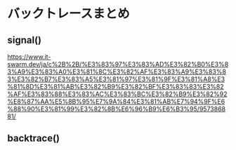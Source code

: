 # バックトレースまとめ


## signal()

https://www.it-swarm.dev/ja/c%2B%2B/%E3%83%97%E3%83%AD%E3%82%B0%E3%83%A9%E3%83%A0%E3%81%8C%E3%82%AF%E3%83%A9%E3%83%83%E3%82%B7%E3%83%A5%E3%81%97%E3%81%9F%E3%81%A8%E3%81%8D%E3%81%AB%E3%82%B9%E3%82%BF%E3%83%83%E3%82%AF%E3%83%88%E3%83%AC%E3%83%BC%E3%82%B9%E3%82%92%E8%87%AA%E5%8B%95%E7%9A%84%E3%81%AB%E7%94%9F%E6%88%90%E3%81%99%E3%82%8B%E6%96%B9%E6%B3%95/957386881/


## backtrace()



